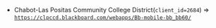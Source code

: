  - Chabot-Las Positas Community College District(`client_id=2684`) => [`https://clpccd.blackboard.com/webapps/Bb-mobile-bb_bb60/`](https://clpccd.blackboard.com/webapps/Bb-mobile-bb_bb60/)
